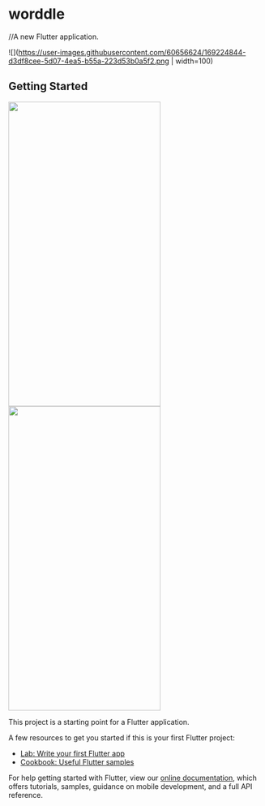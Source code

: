 # worddle

//A new Flutter application.

![](https://user-images.githubusercontent.com/60656624/169224844-d3df8cee-5d07-4ea5-b55a-223d53b0a5f2.png | width=100)


## Getting Started

<img src="https://user-images.githubusercontent.com/60656624/168982658-f54f87f5-bf7c-4809-8fc0-d6392b2c989d.png" width="300" height="600">
<img src="https://user-images.githubusercontent.com/60656624/168983193-69955745-3eaa-418b-8e83-a635eb02b341.png" width="300" height="600">

This project is a starting point for a Flutter application.

A few resources to get you started if this is your first Flutter project:

- [Lab: Write your first Flutter app](https://flutter.dev/docs/get-started/codelab)
- [Cookbook: Useful Flutter samples](https://flutter.dev/docs/cookbook)

For help getting started with Flutter, view our
[online documentation](https://flutter.dev/docs), which offers tutorials,
samples, guidance on mobile development, and a full API reference.
